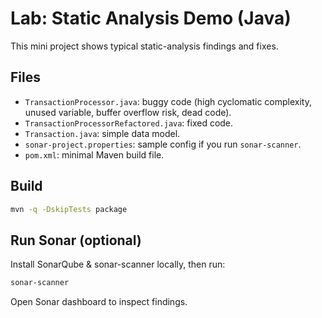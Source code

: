 # Lab: Static Analysis Demo (Java)

This mini project shows typical static-analysis findings and fixes.

## Files
- `TransactionProcessor.java`: buggy code (high cyclomatic complexity, unused variable, buffer overflow risk, dead code).
- `TransactionProcessorRefactored.java`: fixed code.
- `Transaction.java`: simple data model.
- `sonar-project.properties`: sample config if you run `sonar-scanner`.
- `pom.xml`: minimal Maven build file.

## Build
```bash
mvn -q -DskipTests package
```

## Run Sonar (optional)
Install SonarQube & sonar-scanner locally, then run:
```bash
sonar-scanner
```
Open Sonar dashboard to inspect findings.
